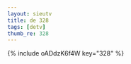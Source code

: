 ```yaml
--- 
layout: sieutv
title: de 328
tags: [detv]
thumb_re: 328
---
```

{% include oADdzK6f4W key="328" %} 
